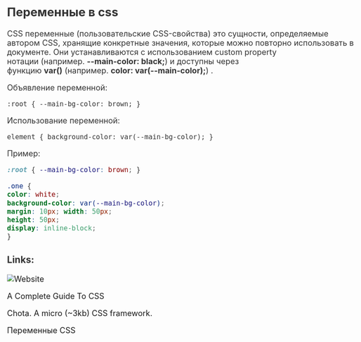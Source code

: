 ## Переменные в css


CSS переменные (пользовательские CSS-свойства) это сущности, определяемые автором CSS, хранящие конкретные значения, которые можно повторно использовать в документе. Они устанавливаются с использованием custom property нотации (например. **--main-color: black;**) и доступны через функцию **var()** (например. **color: var(--main-color);**) .

Объявление переменной:

`:root { --main-bg-color: brown; } `

Использование переменной:

`element { background-color: var(--main-bg-color); }`

Пример:

```css
:root { --main-bg-color: brown; } 

.one { 
color: white; 
background-color: var(--main-bg-color); 
margin: 10px; width: 50px; 
height: 50px; 
display: inline-block; 
}
```
### Links:

[![Website](https://img.shields.io/website?label=CSS%2FUsing_CSS_custom_properties&style=for-the-badge&up_color=blue&up_message=https%3A%2F%2Fdeveloper.mozilla.org%2F&url=https%3A%2F%2Fdeveloper.mozilla.org)](https://developer.mozilla.org/ru/docs/Web/CSS/Using_CSS_custom_properties)

[A Complete Guide To CSS](https://www.lambdatest.com/blog/guide-to-css-variables-with-examples/)

[Chota. A micro (~3kb) CSS framework.](https://jenil.github.io/chota/#buttons)

[Переменные CSS](https://habr.com/ru/company/ruvds/blog/523370/)

<style>
body{
    color: #333;
    font-size:18px;
    width: 90%;
    max-width: 800px;
    margin: 0 auto;
}
a{
    text-decoration:none;
}
</style>


